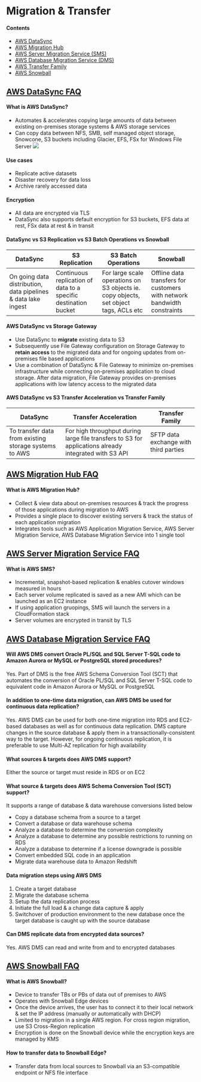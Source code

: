 # Migration & Transfer
#### Contents
- [AWS DataSync](https://github.com/alxojy/AWS-SAA-C02/tree/main/migration-transfer#aws-datasync)
- [AWS Migration Hub](https://github.com/alxojy/AWS-SAA-C02/blob/main/migration-transfer/README.md#aws-migration-hub-faq)
- [AWS Server Migration Service (SMS)](https://github.com/alxojy/AWS-SAA-C02/blob/main/migration-transfer/README.md#aws-server-migration-service-faq)
- [AWS Database Migration Service (DMS)](https://github.com/alxojy/AWS-SAA-C02/blob/main/migration-transfer/README.md#aws-database-migration-service-faq)
- [AWS Transfer Family]()
- [AWS Snowball](https://github.com/alxojy/AWS-SAA-C02/blob/main/migration-transfer/README.md#aws-snowball-faq)

## [AWS DataSync FAQ](https://aws.amazon.com/datasync/faqs/)
#### What is AWS DataSync?
- Automates & accelerates copying large amounts of data between existing on-premises storage systems & AWS storage services
- Can copy data between NFS, SMB, self managed object storage, Snowcone, S3 buckets including Glacier, EFS, FSx for Windows File Server
![](https://d1.awsstatic.com/aws-datasync-how-it-works-diagram-transfer-data-from-on-premises-to-AWS.348efd1b0f93399ea4edc7b6fd02a86d115b70e4.png)

#### Use cases
- Replicate active datasets
- Disaster recovery for data loss
- Archive rarely accessed data

#### Encryption
- All data are encrypted via TLS
- DataSync also supports default encryption for S3 buckets, EFS data at rest, FSx data at rest & in transit

#### DataSync vs S3 Replication vs S3 Batch Operations vs Snowball
DataSync | S3 Replication | S3 Batch Operations | Snowball
----|----|----|----
On going data distribution, data pipelines & data lake ingest | Continuous replication of data to a specific destination bucket | For large scale operations on S3 objects ie. copy objects, set object tags, ACLs etc | Offline data transfers for customers with network bandwidth constraints 

#### AWS DataSync vs Storage Gateway 
- Use DataSync to **migrate** existing data to S3
- Subsequently use File Gateway configuration on Storage Gateway to **retain access** to the migrated data and for ongoing updates from on-premises file based applications
- Use a combination of DataSync & File Gateway to minimize on-premises infrastructure while connecting on-premises application to cloud storage. After data migration, File Gateway provides on-premises applications with low latency access to the migrated data

#### AWS DataSync vs S3 Transfer Acceleration vs Transfer Family
DataSync | Transfer Acceleration | Transfer Family
----|----|----
To transfer data from existing storage systems to AWS | For high throughput during large file transfers to S3 for applications already integrated with S3 API | SFTP data exchange with third parties

## [AWS Migration Hub FAQ](https://aws.amazon.com/migration-hub/faqs/)
#### What is AWS Migration Hub?
- Collect & view data about on-premises resources & track the progress of those applications during migration to AWS
- Provides a single place to discover existing servers & track the status of each application migration
- Integrates tools such as AWS Application Migration Service, AWS Server Migration Service, AWS Database Migration Service into 1 single tool

## [AWS Server Migration Service FAQ](https://aws.amazon.com/server-migration-service/faqs/)
#### What is AWS SMS?
- Incremental, snapshot-based replication & enables cutover windows measured in hours
- Each server volume replicated is saved as a new AMI which can be launched as an EC2 instance
- If using application gruopings, SMS will launch the servers in a CloudFormation stack 
- Server volumes are encrypted in transit by TLS

## [AWS Database Migration Service FAQ](https://aws.amazon.com/dms/faqs/)
#### Will AWS DMS convert Oracle PL/SQL and SQL Server T-SQL code to Amazon Aurora or MySQL or PostgreSQL stored procedures?
Yes. Part of DMS is the free AWS Schema Conversion Tool (SCT) that automates the conversion of Oracle PL/SQL and SQL Server T-SQL code to equivalent code in Amazon Aurora or MySQL or PostgreSQL

#### In addition to one-time data migration, can AWS DMS be used for continuous data replication?
Yes. AWS DMS can be used for both one-time migration into RDS and EC2-based databases as well as for continuous data replication. DMS capture changes in the source database & apply them in a transactionally-consistent way to the target. However, for ongoing continuous replication, it is preferable to use Multi-AZ replication for high availability

#### What sources & targets does AWS DMS support?
Either the source or target must reside in RDS or on EC2

#### What source & targets does AWS Schema Conversion Tool (SCT) support?
It supports a range of database & data warehouse conversions listed below
- Copy a database schema from a source to a target
- Convert a database or data warehouse schema
- Analyze a database to determine the conversion complexity
- Analyze a database to determine any possible restrictions to running on RDS
- Analyze a database to determine if a license downgrade is possible
- Convert embedded SQL code in an application
- Migrate data warehouse data to Amazon Redshift

#### Data migration steps using AWS DMS
1. Create a target database
2. Migrate the database schema
3. Setup the data replication process
4. Initiate the full load & a change data capture & apply
5. Switchover of production environment to the new database once the target database is caught up with the source database

#### Can DMS replicate data from encrypted data sources?
Yes. AWS DMS can read and write from and to encrypted databases

## [AWS Snowball FAQ](https://aws.amazon.com/snowball/faqs/)
#### What is AWS Snowball?
- Device to transfer TBs or PBs of data out of premises to AWS
- Operates with Snowball Edge devices
- Once the device arrives, the user has to connect it to their local network & set the IP address (manually or automatically with DHCP)
- Limited to migration in a single AWS region. For cross region migration, use S3 Cross-Region replication
- Encryption is done on the Snowball device while the encryption keys are managed by KMS

#### How to transfer data to Snowball Edge?
- Transfer data from local sources to Snowball via an S3-compatible endpoint or NFS file interface
